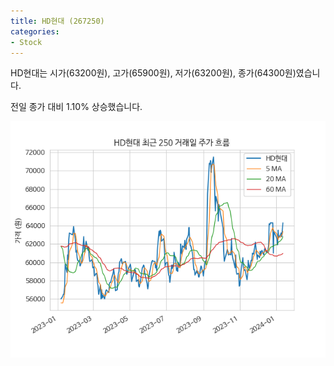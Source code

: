 ```yaml
---
title: HD현대 (267250)
categories:
- Stock
---
```


HD현대는 시가(63200원), 고가(65900원), 저가(63200원), 종가(64300원)였습니다.

전일 종가 대비 1.10% 상승했습니다.

<!-- more -->

![267250](/assets/images/stock/267250.png)